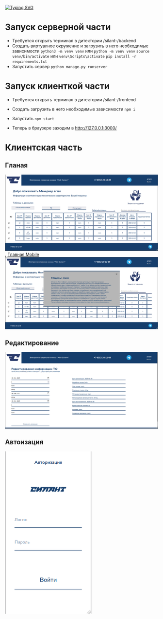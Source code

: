 [![Typing SVG](https://readme-typing-svg.herokuapp.com?color=%2336BCF7&lines=Silant)](https://git.io/typing-svg)

# Запуск серверной части

* Требуется открыть терминал в дитектории /silant-/backend 
* Создать виртуалное окружение и загрузить в него необходимые зависимости 
    ``` python3 -m venv venv ``` или ``` python -m venv venv ```
    ``` source venv/bin/activate ``` или ``` venv\Scripts\activate ```
    ``` pip install -r requirements.txt ```
* Запустить сервер 
    ``` python manage.py runserver ```

# Запуск клиенткой части

* Требуется открыть терминал в дитектории /silant-/frontend 
* Создать загрузить в него необходимые зависимости 
    ``` npm i ```
* Запустить 
    ``` npm start ```


* Теперь в браузере заходим в http://127.0.0.1:3000/

# Клиентская часть

## Гланая
![Главная desktop](image.png), [Главная Mobile](image-1.png)
![Детальная информации](image-4.png)

## Редактирование
![Редактирование Рекламации desktop](image-2.png)

## Автоизация
![Авторизация Mobile](image-3.png)